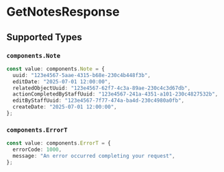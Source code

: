 # GetNotesResponse


## Supported Types

### `components.Note`

```typescript
const value: components.Note = {
  uuid: "123e4567-5aae-4315-b68e-230c4b448f3b",
  editDate: "2025-07-01 12:00:00",
  relatedObjectUuid: "123e4567-62f7-4c3a-89ae-230c4c3d67db",
  actionCompletedByStaffUuid: "123e4567-241a-4351-a101-230c4827532b",
  editByStaffUuid: "123e4567-7f77-474a-ba4d-230c4980a0fb",
  createDate: "2025-07-01 12:00:00",
};
```

### `components.ErrorT`

```typescript
const value: components.ErrorT = {
  errorCode: 1000,
  message: "An error occurred completing your request",
};
```

